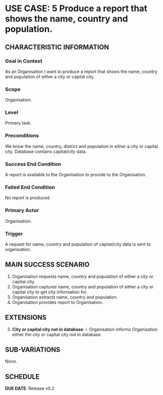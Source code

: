# USE CASE: 5 Produce a report that shows the name, country and population.

## CHARACTERISTIC INFORMATION

### Goal in Context

As an Organisation I want to produce a report that shows the name, country and population of either a city or capital city.

### Scope

Organisation.

### Level

Primary task.

### Preconditions

We know the name, country, district and population in either a city or capital city. Database contains capital/city data.

### Success End Condition

A report is available to the Organisation to provide to the Organisation.

### Failed End Condition

No report is produced.

### Primary Actor

Organisation.

### Trigger

A request for name, country and population of capital/city data is sent to organisation.

## MAIN SUCCESS SCENARIO

1. Organisation requests name, country and population of either a city or capital city.
2. Organisation captures name, country and population of either a city or capital city to get city information for.
3. Organisation extracts name, country and population.
4. Organisation provides report to Organisation.

## EXTENSIONS

3. **City or capital city not in database**:
    i. Organisation informs Organisation either the city or capital city not in database.

## SUB-VARIATIONS

None.

## SCHEDULE

**DUE DATE**: Release v0.2